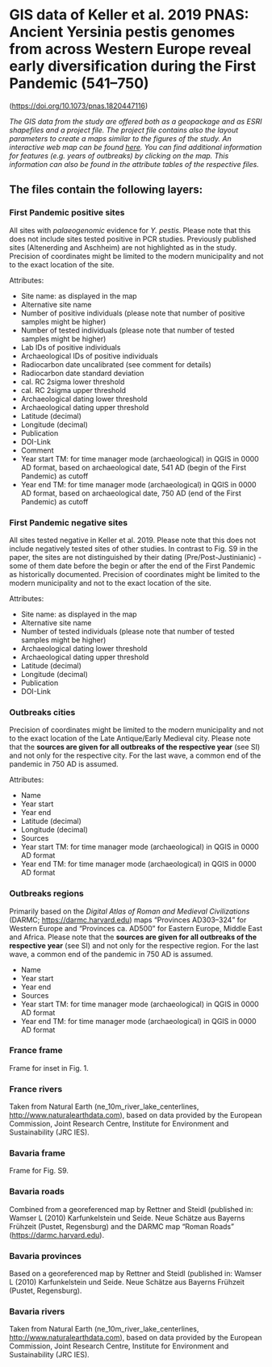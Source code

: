 # GIS data of Keller et al. 2019 PNAS: Ancient Yersinia pestis genomes from across Western Europe reveal early diversification during the First Pandemic (541–750)
(https://doi.org/10.1073/pnas.1820447116)

_The GIS data from the study are offered both as a geopackage and as ESRI shapefiles and a project file. The project file contains also the layout parameters to create a maps similar to the figures of the study. An interactive web map can be found [here](https://qgiscloud.com/marcelkeller/First_Pandemic_cloud). You can find additional information for features (e.g. years of outbreaks) by clicking on the map. This information can also be found in the attribute tables of the respective files._

## The files contain the following layers:

### First Pandemic positive sites
All sites with _palaeogenomic_ evidence for _Y. pestis_. Please note that this does not include sites tested positive in PCR studies. Previously published sites (Altenerding and Aschheim) are not highlighted as in the study. Precision of coordinates might be limited to the modern municipality and not to the exact location of the site.

Attributes:
- Site name: as displayed in the map
- Alternative site name
- Number of positive individuals (please note that number of positive samples might be higher)
- Number of tested individuals (please note that number of tested samples might be higher)
- Lab IDs of positive individuals
- Archaeological IDs of positive individuals
- Radiocarbon date uncalibrated (see comment for details)
- Radiocarbon date standard deviation
- cal. RC 2sigma lower threshold
- cal. RC 2sigma upper threshold
- Archaeological dating lower threshold
- Archaeological dating upper threshold
- Latitude (decimal)
- Longitude (decimal)
- Publication
- DOI-Link
- Comment
- Year start TM: for time manager mode (archaeological) in QGIS in 0000 AD format, based on archaeological date, 541 AD (begin of the First Pandemic) as cutoff
- Year end TM: for time manager mode (archaeological) in QGIS in 0000 AD format, based on archaeological date, 750 AD (end of the First Pandemic) as cutoff


### First Pandemic negative sites
All sites tested negative in Keller et al. 2019. Please note that this does not include negatively tested sites of other studies. In contrast to Fig. S9 in the paper, the sites are not distinguished by their dating (Pre/Post-Justinianic) - some of them date before the begin or after the end of the First Pandemic as historically documented. Precision of coordinates might be limited to the modern municipality and not to the exact location of the site.

Attributes:
- Site name: as displayed in the map
- Alternative site name
- Number of tested individuals (please note that number of tested samples might be higher)
- Archaeological dating lower threshold
- Archaeological dating upper threshold
- Latitude (decimal)
- Longitude (decimal)
- Publication
- DOI-Link

### Outbreaks cities
Precision of coordinates might be limited to the modern municipality and not to the exact location of the Late Antique/Early Medieval city. Please note that the __sources are given for all outbreaks of the respective year__ (see SI) and not only for the respective city. For the last wave, a common end of the pandemic in 750 AD is assumed.

Attributes:
- Name
- Year start
- Year end
- Latitude (decimal)
- Longitude (decimal)
- Sources
- Year start TM: for time manager mode (archaeological) in QGIS in 0000 AD format
- Year end TM: for time manager mode (archaeological) in QGIS in 0000 AD format

### Outbreaks regions
Primarily based on the _Digital Atlas of Roman and Medieval Civilizations_ (DARMC; https://darmc.harvard.edu) maps “Provinces AD303–324” for Western Europe and “Provinces ca. AD500” for Eastern Europe, Middle East and Africa. Please note that the __sources are given for all outbreaks of the respective year__ (see SI) and not only for the respective region. For the last wave, a common end of the pandemic in 750 AD is assumed.

- Name
- Year start
- Year end
- Sources
- Year start TM: for time manager mode (archaeological) in QGIS in 0000 AD format
- Year end TM: for time manager mode (archaeological) in QGIS in 0000 AD format

### France frame
Frame for inset in Fig. 1.

### France rivers
Taken from Natural Earth (ne_10m_river_lake_centerlines, http://www.naturalearthdata.com), based on data provided by the European Commission, Joint Research Centre, Institute for Environment and Sustainability (JRC IES).

### Bavaria frame
Frame for Fig. S9.

### Bavaria roads
Combined from a georeferenced map by Rettner and Steidl (published in: Wamser L (2010) Karfunkelstein und Seide. Neue Schätze aus Bayerns Frühzeit (Pustet, Regensburg) and the DARMC map “Roman Roads” (https://darmc.harvard.edu).

### Bavaria provinces
Based on a georeferenced map by Rettner and Steidl (published in: Wamser L (2010) Karfunkelstein und Seide. Neue Schätze aus Bayerns Frühzeit (Pustet, Regensburg).

### Bavaria rivers
Taken from Natural Earth (ne_10m_river_lake_centerlines, http://www.naturalearthdata.com), based on data provided by the European Commission, Joint Research Centre, Institute for Environment and Sustainability (JRC IES).
